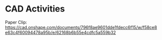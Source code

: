 # CAD Activities

Paper Clip: https://cad.onshape.com/documents/796f8ae9601dde1fdecc6f15/w/f58ce8e63c4f60094478a95b/e/62168b6b55e4cdfc5a559b32
